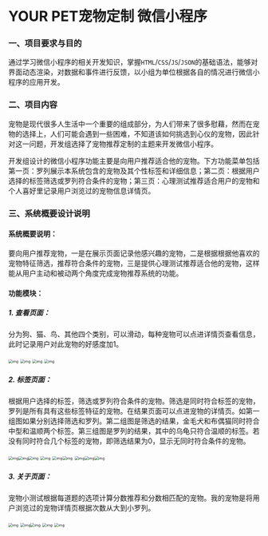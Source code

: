 # YOUR PET宠物定制 微信小程序

### 一、项目要求与目的

通过学习微信小程序的相关开发知识，掌握`HTML`/`CSS`/`JS`/`JSON`的基础语法，能够对界面动态渲染，对数据和事件进行反馈，以小组为单位根据各自的情况进行微信小程序的应用开发。

### 二、项目内容

宠物是现代很多人生活中一个重要的组成部分，为人们带来了很多慰藉，然而在宠物的选择上，人们可能会遇到一些困难，不知道该如何挑选到心仪的宠物，因此针对这一问题，开发组选择了宠物推荐定制的主题来开发微信小程序。

开发组设计的微信小程序功能主要是向用户推荐适合他的宠物。下方功能菜单包括第一页：罗列展示本系统包含的宠物及其个性标签和详细信息；第二页：根据用户选择的标签筛选或罗列符合条件的宠物；第三页：心理测试推荐适合用户的宠物和个人喜好里记录用户浏览过的宠物信息详情页。

### 三、系统概要设计说明

#### 系统概要说明：

要向用户推荐宠物，一是在展示页面记录他感兴趣的宠物，二是根据根据他喜欢的宠物特征筛选，推荐符合条件的宠物，三是提供心理测试推荐适合他的宠物，这样能从用户主动和被动两个角度完成宠物推荐系统的功能。

#### 功能模块：

##### 1.  查看页面：

分为狗、猫、鸟、其他四个类别，可以滑动，每种宠物可以点进详情页查看信息，此时记录用户对此宠物的好感度加1。

<img src="https://wx2.sinaimg.cn/mw1024/a4bfa50fgy1gc8ifirxajj20ba0k6dh4.jpg" alt="img" style="zoom:50%;" /> <img src="https://wx4.sinaimg.cn/mw1024/a4bfa50fgy1gc8ifiqonuj20be0k1q47.jpg" alt="img" style="zoom:50%;" /> <img src="https://wx2.sinaimg.cn/mw1024/a4bfa50fgy1gc8ifirzryj20bf0k47e6.jpg" alt="img" style="zoom:50%;" /> <img src="https://wx4.sinaimg.cn/mw1024/a4bfa50fgy1gc8ig1mohij20bc0k312u.jpg" alt="img" style="zoom:50%;" />

##### 2. 标签页面：

根据用户选择的标签，筛选或罗列符合条件的宠物。筛选是同时符合标签的宠物，罗列是所有具有这些标签特征的宠物。在结果页面可以点进宠物的详情页。如第一组图如果分别选择筛选和罗列。第二组图是筛选的结果，金毛犬和布偶猫同时符合中型和温顺两个标签。第三组图是罗列的结果，其中的乌龟只符合温顺的标签。若没有同时符合几个标签的宠物，即筛选结果为0，显示无同时符合条件的宠物。

<img src="https://wx4.sinaimg.cn/mw1024/a4bfa50fgy1gc8ig1m1q2j20be0k4dhb.jpg" alt="img" style="zoom:50%;" /><img src="https://wx4.sinaimg.cn/mw1024/a4bfa50fgy1gc8ig1l62sj20bd0k5q4b.jpg" alt="img" style="zoom:50%;" /><img src="https://wx3.sinaimg.cn/mw1024/a4bfa50fgy1gc8ig1nvunj20bd0k63yr.jpg" alt="img" style="zoom:50%;" /> <img src="https://wx1.sinaimg.cn/mw1024/a4bfa50fgy1gc8ig1tltcj20bc0jzak6.jpg" alt="img" style="zoom:50%;" /> <img src="https://wx2.sinaimg.cn/mw1024/a4bfa50fgy1gc8ig1tj3fj20ba0k0tip.jpg" alt="img" style="zoom:50%;" /><img src="https://wx1.sinaimg.cn/mw690/a4bfa50fgy1gc8ig1rk5mj20bd0k5753.jpg" alt="img" style="zoom:50%;" /> <img src="https://wx4.sinaimg.cn/mw690/a4bfa50fgy1gc8ig1xu02j20bd0k2dq2.jpg" alt="img" style="zoom:50%;" /><img src="https://wx4.sinaimg.cn/mw690/a4bfa50fgy1gc8ig1se2ej20bb0k6wfy.jpg" alt="img" style="zoom:50%;" /><img src="https://wx4.sinaimg.cn/mw690/a4bfa50fgy1gc8ig1sx1vj20be0k3dg4.jpg" alt="img" style="zoom:50%;" />

##### 3. 关于页面：

宠物小测试根据每道题的选项计算分数推荐和分数相匹配的宠物。我的宠物是将用户浏览过的宠物详情页根据次数从大到小罗列。

<img src="https://wx1.sinaimg.cn/mw690/a4bfa50fgy1gc8ig1wos3j20bc0k4jt1.jpg" alt="img" style="zoom:50%;" /> <img src="https://wx3.sinaimg.cn/mw690/a4bfa50fgy1gc8igdvjtjj20bd0k4t93.jpg" alt="img" style="zoom:50%;" /><img src="https://wx2.sinaimg.cn/mw690/a4bfa50fgy1gc8igdwjacj20b90k6gv1.jpg" alt="img" style="zoom:50%;" /> <img src="https://wx3.sinaimg.cn/mw690/a4bfa50fgy1gc8igdxy1fj20ba0k2wnr.jpg" alt="img" style="zoom:50%;" /> <img src="https://wx1.sinaimg.cn/mw690/a4bfa50fgy1gc8ignv98fj20bb0k47ei.jpg" alt="img" style="zoom:50%;" />